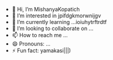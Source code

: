 - 👋 Hi, I’m MishanyaKopatich
- 👀 I’m interested in jpifdgkmorwnijgv
- 🌱 I’m currently learning ...ioiuhytrftrdtf
- 💞️ I’m looking to collaborate on ...
- 📫 How to reach me ...
- 😄 Pronouns: ...
- ⚡ Fun fact: yamakasi|||)
<!---
MishanyaKopatich/MishanyaKopatich is a ✨ special ✨ repository because its `README.md` (this file) appears on your GitHub profile.
You can click the Preview link to take a look at your changes.
